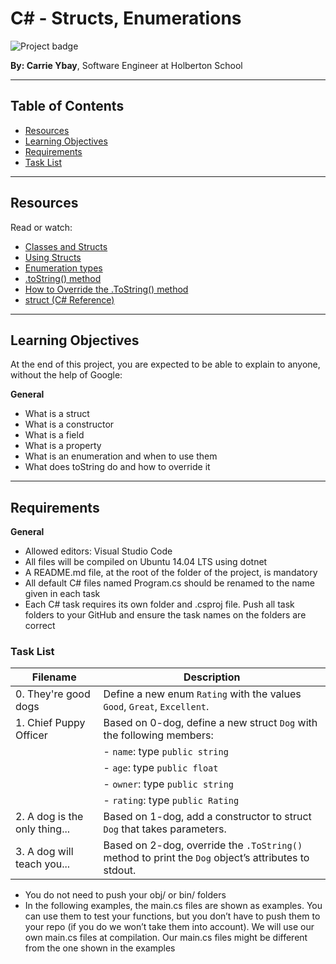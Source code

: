 # C# - Structs, Enumerations

![Project badge](https://img.shields.io/badge/C%23-Structs_Enumerations-brightgreen)


**By: Carrie Ybay**, Software Engineer at Holberton School

---

## Table of Contents
- [Resources](#resources)
- [Learning Objectives](#learning-objectives)
- [Requirements](#requirements)
- [Task List](#task-list)

---

## Resources
Read or watch:
- [Classes and Structs](https://docs.microsoft.com/en-us/dotnet/csharp/programming-guide/classes-and-structs/)
- [Using Structs](https://docs.microsoft.com/en-us/dotnet/csharp/programming-guide/classes-and-structs/using-structs)
- [Enumeration types](https://docs.microsoft.com/en-us/dotnet/csharp/language-reference/builtin-types/enum)
- [.toString() method](https://docs.microsoft.com/en-us/dotnet/api/system.object.tostring?view=net-6.0)
- [How to Override the .ToString() method](https://docs.microsoft.com/en-us/dotnet/csharp/programming-guide/classes-and-structs/how-to-override-the-tostring-method)
- [struct (C# Reference)](https://docs.microsoft.com/en-us/dotnet/csharp/language-reference/builtin-types/struct)

---

## Learning Objectives
At the end of this project, you are expected to be able to explain to anyone, without the help of Google:

**General**
- What is a struct
- What is a constructor
- What is a field
- What is a property
- What is an enumeration and when to use them
- What does toString do and how to override it

---

## Requirements
**General**
- Allowed editors: Visual Studio Code
- All files will be compiled on Ubuntu 14.04 LTS using dotnet
- A README.md file, at the root of the folder of the project, is mandatory
- All default C# files named Program.cs should be renamed to the name given in each task
- Each C# task requires its own folder and .csproj file. Push all task folders to your GitHub and ensure the task names on the folders are correct

### Task List

| Filename                      | Description                                                                                                   |
|-------------------------------|---------------------------------------------------------------------------------------------------------------|
| 0. They're good dogs          | Define a new enum `Rating` with the values `Good`, `Great`, `Excellent`.                                     |
| 1. Chief Puppy Officer        | Based on 0-dog, define a new struct `Dog` with the following members:                                        |
|                               | - `name`: type `public string`                                                                               |
|                               | - `age`: type `public float`                                                                                  |
|                               | - `owner`: type `public string`                                                                               |
|                               | - `rating`: type `public Rating`                                                                              |
| 2. A dog is the only thing... | Based on 1-dog, add a constructor to struct `Dog` that takes parameters.                                    |
| 3. A dog will teach you...    | Based on 2-dog, override the `.ToString()` method to print the `Dog` object’s attributes to stdout.           |
- You do not need to push your obj/ or bin/ folders
- In the following examples, the main.cs files are shown as examples. You can use them to test your functions, but you don’t have to push them to your repo (if you do we won’t take them into account). We will use our own main.cs files at compilation. Our main.cs files might be different from the one shown in the examples
